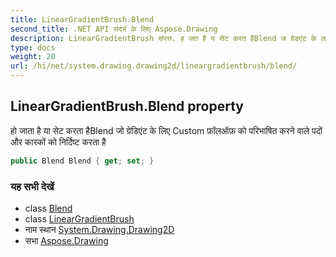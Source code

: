```yaml
---
title: LinearGradientBrush.Blend
second_title: .NET API संदर्भ के लिए Aspose.Drawing
description: LinearGradientBrush संपत्त. ह जत है य सेट करत हैBlend ज ग्रेडएंट के लए Custom फ़लऑफ़ क परभषत करने वले पदं और करकं क नर्दष्ट करत है
type: docs
weight: 20
url: /hi/net/system.drawing.drawing2d/lineargradientbrush/blend/
---
```

## LinearGradientBrush.Blend property

हो जाता है या सेट करता हैBlend जो ग्रेडिएंट के लिए Custom फ़ॉलऑफ़ को परिभाषित करने वाले पदों और कारकों को निर्दिष्ट करता है

```csharp
public Blend Blend { get; set; }
```

### यह सभी देखें

* class [Blend](../../blend/)
* class [LinearGradientBrush](../)
* नाम स्थान [System.Drawing.Drawing2D](../../lineargradientbrush/)
* सभा [Aspose.Drawing](../../../)


